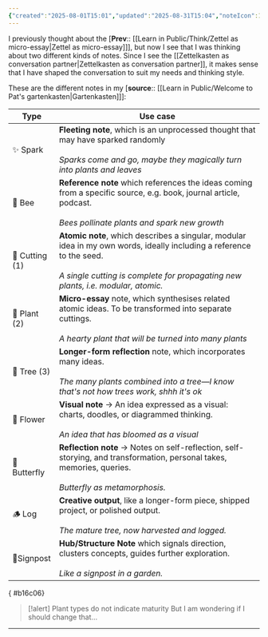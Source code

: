 ```yaml
---
{"created":"2025-08-01T15:01","updated":"2025-08-31T15:04","noteIcon":1,"dg-publish":true,"dg-permalink":"1a4a-my-note-types","id":"1a4a","dg-path":"Think/Note types in MY gartenkasten.md","permalink":"/1a4a-my-note-types/","dgPassFrontmatter":true}
---
```


I previously thought about the [**Prev**:: [[Learn in Public/Think/Zettel as micro-essay\|Zettel as micro-essay]]], but now I see that I was thinking about two different kinds of notes. Since I see the [[Zettelkasten as conversation partner\|Zettelkasten as conversation partner]], it makes sense that I have shaped the conversation to suit my needs and thinking style. 

These are the different notes in my [**source**:: [[Learn in Public/Welcome to Pat's gartenkasten\|Gartenkasten]]]: 

| Type           | Use case                                                                                                                                                                                                       |
| -------------- | -------------------------------------------------------------------------------------------------------------------------------------------------------------------------------------------------------------- |
| ✨ Spark        | **Fleeting note**, which is an unprocessed thought that may have sparked randomly<br><br>_Sparks come and go, maybe they magically turn into plants and leaves_                                                |
| 🐝 Bee         | **Reference note** which references the ideas coming from a specific source, e.g. book, journal article, podcast. <br><br>_Bees pollinate plants and spark new growth_                                         |
| 🍃 Cutting (1) | **Atomic note**, which describes a singular, modular idea in my own words, ideally including a reference to the seed. <br><br>_A single cutting is complete for propagating new plants, i.e. modular, atomic._ |
| 🌿  Plant (2)  | **Micro-essay** note, which synthesises related atomic ideas. To be transformed into separate cuttings.<br><br>_A hearty plant that will be turned into many plants_                                           |
| 🌳 Tree (3)    | **Longer-form reflection** note, which incorporates many ideas. <br><br>_The many plants combined into a tree—I know that's not how trees work, shhh it's ok_                                                  |
| 🪻 Flower      | **Visual note** → An idea expressed as a visual: charts, doodles, or diagrammed thinking. <br><br>_An idea that has bloomed as a visual_                                                                       |
| 🦋 Butterfly   | **Reflection note** → Notes on self-reflection, self-storying, and transformation, personal takes, memories, queries. <br><br>_Butterfly as metamorphosis._                                                    |
| 🪵 Log         | **Creative output**, like a longer-form piece, shipped project, or polished output. <br><br>_The mature tree, now harvested and logged._                                                                       |
| 🚩Signpost     | **Hub/Structure Note** which signals direction, clusters concepts, guides further exploration. <br><br>_Like a signpost in a garden._                                                                          |
{ #b16c06}


> [!alert] Plant types do not indicate maturity
> But I am wondering if I should change that...

---